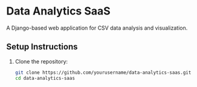 # Data Analytics SaaS

A Django-based web application for CSV data analysis and visualization.

## Setup Instructions

1. Clone the repository:
   ```bash
   git clone https://github.com/yourusername/data-analytics-saas.git
   cd data-analytics-saas
